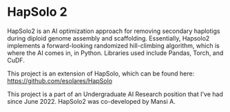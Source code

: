 # HapSolo 2

HapSolo2 is an AI optimization approach for removing secondary haplotigs during diploid genome assembly and scaffolding. Essentially, Hapsolo2 implements a forward-looking randomized hill-climbing algorithm, which is where the AI comes in, in Python. Libraries used include Pandas, Torch, and CuDF. 

This project is an extension of HapSolo, which can be found here: https://github.com/esolares/HapSolo

This project is a part of an Undergraduate AI Research position that I've had since June 2022. HapSolo2 was co-developed by Mansi A. 

